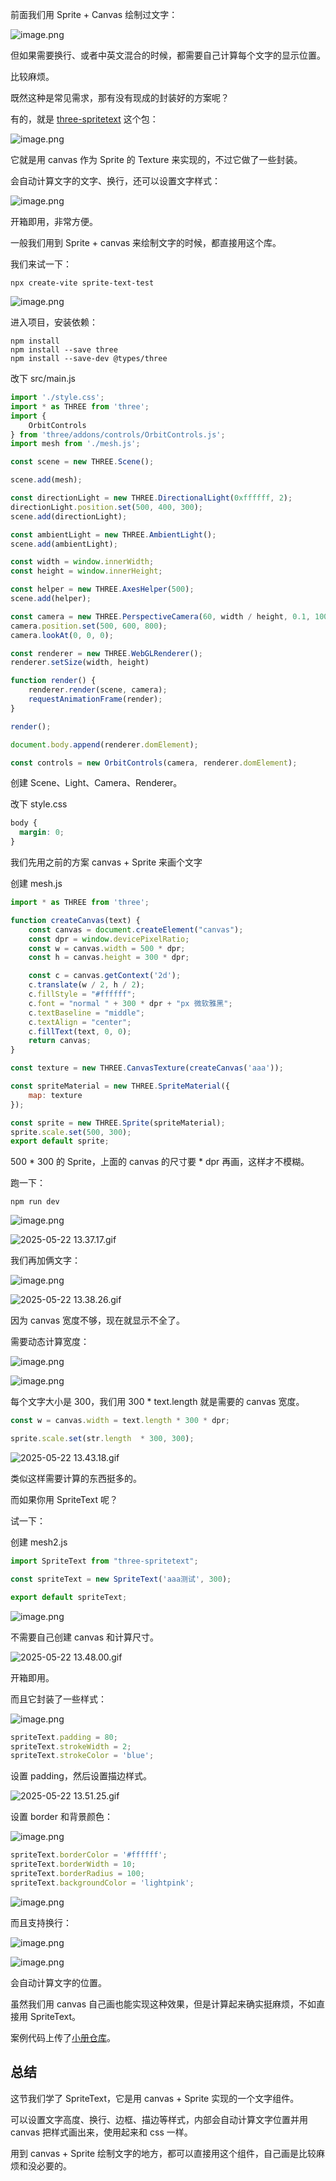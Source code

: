 前面我们用 Sprite + Canvas 绘制过文字：

![image.png](https://p9-juejin.byteimg.com/tos-cn-i-k3u1fbpfcp/b193b7f4e6ac4dcf94ea8f1466bcfff1~tplv-k3u1fbpfcp-jj-mark:0:0:0:0:q75.image#?w=794&h=432&s=41147&e=png&b=000000)

但如果需要换行、或者中英文混合的时候，都需要自己计算每个文字的显示位置。

比较麻烦。

既然这种是常见需求，那有没有现成的封装好的方案呢？

有的，就是 [three-spritetext](https://www.npmjs.com/package/three-spritetext) 这个包：

![image.png](https://p9-juejin.byteimg.com/tos-cn-i-k3u1fbpfcp/7446fe74d86c445ab710f911f80e4c25~tplv-k3u1fbpfcp-jj-mark:0:0:0:0:q75.image#?w=1918&h=610&s=151476&e=png&b=fdfdfd)

它就是用 canvas 作为 Sprite 的 Texture 来实现的，不过它做了一些封装。

会自动计算文字的文字、换行，还可以设置文字样式：

![image.png](https://p1-juejin.byteimg.com/tos-cn-i-k3u1fbpfcp/c13716f1929f4be9b6648db047b76072~tplv-k3u1fbpfcp-jj-mark:0:0:0:0:q75.image#?w=2472&h=1210&s=171914&e=png&b=000000)

开箱即用，非常方便。

一般我们用到 Sprite + canvas 来绘制文字的时候，都直接用这个库。

我们来试一下：

```
npx create-vite sprite-text-test
```

![image.png](https://p3-juejin.byteimg.com/tos-cn-i-k3u1fbpfcp/e76e86564d0a452faf1a901397e492e7~tplv-k3u1fbpfcp-jj-mark:0:0:0:0:q75.image#?w=908&h=516&s=65599&e=png&b=000000)

进入项目，安装依赖：

```
npm install
npm install --save three
npm install --save-dev @types/three
```

改下 src/main.js

```javascript
import './style.css';
import * as THREE from 'three';
import {
    OrbitControls
} from 'three/addons/controls/OrbitControls.js';
import mesh from './mesh.js';

const scene = new THREE.Scene();

scene.add(mesh);

const directionLight = new THREE.DirectionalLight(0xffffff, 2);
directionLight.position.set(500, 400, 300);
scene.add(directionLight);

const ambientLight = new THREE.AmbientLight();
scene.add(ambientLight);

const width = window.innerWidth;
const height = window.innerHeight;

const helper = new THREE.AxesHelper(500);
scene.add(helper);

const camera = new THREE.PerspectiveCamera(60, width / height, 0.1, 10000);
camera.position.set(500, 600, 800);
camera.lookAt(0, 0, 0);

const renderer = new THREE.WebGLRenderer();
renderer.setSize(width, height)

function render() {
    renderer.render(scene, camera);
    requestAnimationFrame(render);
}

render();

document.body.append(renderer.domElement);

const controls = new OrbitControls(camera, renderer.domElement);
```
创建 Scene、Light、Camera、Renderer。

改下 style.css
```css
body {
  margin: 0;
}
```
我们先用之前的方案 canvas + Sprite 来画个文字

创建 mesh.js

```javascript
import * as THREE from 'three';

function createCanvas(text) {
    const canvas = document.createElement("canvas");
    const dpr = window.devicePixelRatio;
    const w = canvas.width = 500 * dpr;
    const h = canvas.height = 300 * dpr;

    const c = canvas.getContext('2d');
    c.translate(w / 2, h / 2);
    c.fillStyle = "#ffffff";
    c.font = "normal " + 300 * dpr + "px 微软雅黑";
    c.textBaseline = "middle";
    c.textAlign = "center";
    c.fillText(text, 0, 0);
    return canvas;
}

const texture = new THREE.CanvasTexture(createCanvas('aaa'));

const spriteMaterial = new THREE.SpriteMaterial({
    map: texture
});

const sprite = new THREE.Sprite(spriteMaterial);
sprite.scale.set(500, 300);
export default sprite;
```

500 * 300 的 Sprite，上面的 canvas 的尺寸要 * dpr 再画，这样才不模糊。


跑一下：

```
npm run dev
```

![image.png](https://p9-juejin.byteimg.com/tos-cn-i-k3u1fbpfcp/924f5c0301ed4472a644a5b7a77d49e8~tplv-k3u1fbpfcp-jj-mark:0:0:0:0:q75.image#?w=868&h=480&s=47871&e=png&b=181818)


![2025-05-22 13.37.17.gif](https://p9-juejin.byteimg.com/tos-cn-i-k3u1fbpfcp/e7af37df01b74f0fad426386e7aa0d82~tplv-k3u1fbpfcp-jj-mark:0:0:0:0:q75.image#?w=2530&h=1460&s=116338&e=gif&f=15&b=010101)

我们再加俩文字：

![image.png](https://p9-juejin.byteimg.com/tos-cn-i-k3u1fbpfcp/2848e8d0afca43c78bd08c872e550081~tplv-k3u1fbpfcp-jj-mark:0:0:0:0:q75.image#?w=1436&h=528&s=90163&e=png&b=1f1f1f)


![2025-05-22 13.38.26.gif](https://p6-juejin.byteimg.com/tos-cn-i-k3u1fbpfcp/ae366db737ee4b67997a1b0e59d393d9~tplv-k3u1fbpfcp-jj-mark:0:0:0:0:q75.image#?w=2530&h=1460&s=115519&e=gif&f=15&b=010101)

因为 canvas 宽度不够，现在就显示不全了。

需要动态计算宽度：

![image.png](https://p9-juejin.byteimg.com/tos-cn-i-k3u1fbpfcp/c4c8c50612374bcba5d4fab8ecc5a307~tplv-k3u1fbpfcp-jj-mark:0:0:0:0:q75.image#?w=1394&h=684&s=120149&e=png&b=1f1f1f)

![image.png](https://p9-juejin.byteimg.com/tos-cn-i-k3u1fbpfcp/5a093132d7e04463997ca6effda66dae~tplv-k3u1fbpfcp-jj-mark:0:0:0:0:q75.image#?w=1256&h=646&s=139480&e=png&b=1f1f1f)

每个文字大小是 300，我们用 300 * text.length 就是需要的 canvas 宽度。

```javascript
const w = canvas.width = text.length * 300 * dpr;
```
```javascript
sprite.scale.set(str.length  * 300, 300);
```

![2025-05-22 13.43.18.gif](https://p1-juejin.byteimg.com/tos-cn-i-k3u1fbpfcp/d39a57fb3064405fa5b34067d5339173~tplv-k3u1fbpfcp-jj-mark:0:0:0:0:q75.image#?w=2530&h=1460&s=136088&e=gif&f=13&b=000000)

类似这样需要计算的东西挺多的。

而如果你用 SpriteText 呢？

试一下：

创建 mesh2.js

```javascript
import SpriteText from "three-spritetext";

const spriteText = new SpriteText('aaa测试', 300);

export default spriteText;
```

![image.png](https://p6-juejin.byteimg.com/tos-cn-i-k3u1fbpfcp/9480ea7b9e634bb49a4259d28964f18c~tplv-k3u1fbpfcp-jj-mark:0:0:0:0:q75.image#?w=966&h=592&s=83952&e=png&b=1f1f1f)

不需要自己创建 canvas 和计算尺寸。


![2025-05-22 13.48.00.gif](https://p6-juejin.byteimg.com/tos-cn-i-k3u1fbpfcp/d2a512d1161945498bba422b551f3714~tplv-k3u1fbpfcp-jj-mark:0:0:0:0:q75.image#?w=2530&h=1460&s=162672&e=gif&f=17&b=010101)

开箱即用。

而且它封装了一些样式：


![image.png](https://p9-juejin.byteimg.com/tos-cn-i-k3u1fbpfcp/7effd076e2e24444bc28bda5873d1c6c~tplv-k3u1fbpfcp-jj-mark:0:0:0:0:q75.image#?w=1228&h=588&s=93235&e=png&b=1f1f1f)

```javascript
spriteText.padding = 80;
spriteText.strokeWidth = 2;
spriteText.strokeColor = 'blue';
```
设置 padding，然后设置描边样式。


![2025-05-22 13.51.25.gif](https://p1-juejin.byteimg.com/tos-cn-i-k3u1fbpfcp/9e7a5984b73a4960b2b57690c548bdcc~tplv-k3u1fbpfcp-jj-mark:0:0:0:0:q75.image#?w=2530&h=1460&s=203240&e=gif&f=18&b=000000)

设置 border 和背景颜色：


![image.png](https://p6-juejin.byteimg.com/tos-cn-i-k3u1fbpfcp/bcc0a553b0f34eb18d9a7d03ecc77071~tplv-k3u1fbpfcp-jj-mark:0:0:0:0:q75.image#?w=1236&h=804&s=143551&e=png&b=1f1f1f)

```javascript
spriteText.borderColor = '#ffffff';
spriteText.borderWidth = 10;
spriteText.borderRadius = 100;
spriteText.backgroundColor = 'lightpink';
```

![image.png](https://p9-juejin.byteimg.com/tos-cn-i-k3u1fbpfcp/c3701056d19749a5bce3ad77339b7c4a~tplv-k3u1fbpfcp-jj-mark:0:0:0:0:q75.image#?w=2142&h=1146&s=235524&e=png&b=000000)

而且支持换行：

![image.png](https://p9-juejin.byteimg.com/tos-cn-i-k3u1fbpfcp/3932097bf31741649a33031db6ffccb6~tplv-k3u1fbpfcp-jj-mark:0:0:0:0:q75.image#?w=1376&h=410&s=82903&e=png&b=1f1f1f)

![image.png](https://p9-juejin.byteimg.com/tos-cn-i-k3u1fbpfcp/20e1e2c0214344b6a0667b88ff7441ce~tplv-k3u1fbpfcp-jj-mark:0:0:0:0:q75.image#?w=1842&h=1346&s=288552&e=png&b=010101)

会自动计算文字的位置。

虽然我们用 canvas 自己画也能实现这种效果，但是计算起来确实挺麻烦，不如直接用 SpriteText。

案例代码上传了[小册仓库](https://github.com/QuarkGluonPlasma/threejs-course-code/tree/main/sprite-text-test)。

## 总结

这节我们学了 SpriteText，它是用 canvas + Sprite 实现的一个文字组件。

可以设置文字高度、换行、边框、描边等样式，内部会自动计算文字位置并用 canvas 把样式画出来，使用起来和 css 一样。

用到 canvas + Sprite 绘制文字的地方，都可以直接用这个组件，自己画是比较麻烦和没必要的。

